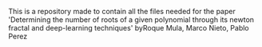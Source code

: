 This is a repository made to contain all the files needed for the paper 'Determining the number of roots of a given polynomial through
its newton fractal and deep-learning techniques' byRoque Mula, Marco Nieto, Pablo Perez
